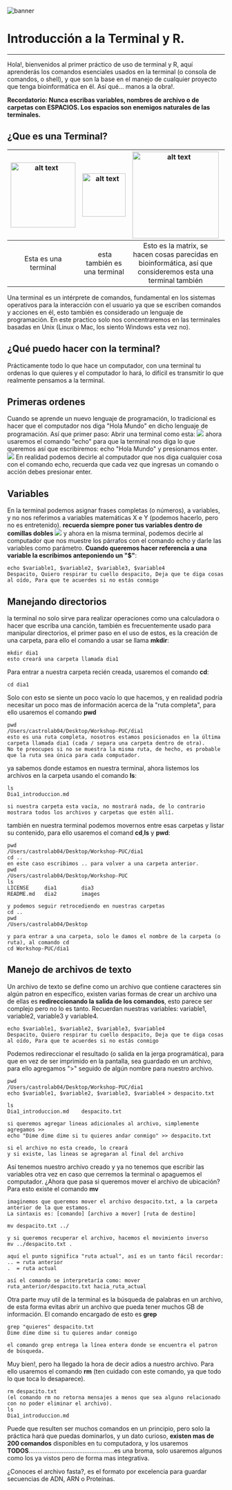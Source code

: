 ![banner](../images/logocbibhorizontal.png)
# Introducción a la Terminal y R.
--------
Hola!, bienvenidos al primer práctico de uso de terminal y R, aquí aprenderás los comandos esenciales usados en la terminal (o consola de comandos, o shell), y que son la base en el manejo de cualquier proyecto que tenga bioinformática en él. Así qué... manos a la obra!.

**Recordatorio: Nunca escribas variables, nombres de archivo o de carpetas con ESPACIOS. Los espacios son enemigos naturales de las terminales.**

## ¿Que es una Terminal?

|	<img src="../images/terminal.png" alt="alt text" width="150"> | <img src="../images/terminal2.ico" alt="alt text" width="100">	| <img src="../images/terminal3.jpg" alt="alt text" width="200"> | <img src="../images/terminal4.jpg" alt="alt text" width="200"> |
|:-:|:-:|:-:|:-:|
|Esta es una terminal| esta también es una terminal| Esto es la matrix, se hacen cosas parecidas en bioinformática, así que consideremos esta una terminal también| Esto es un ramsomware, el virus que atacó a Movistar hace unos días, hecho para windows, esto no es una terminal.|

Una terminal es un intérprete de comandos, fundamental en los sistemas operativos para la interacción con el usuario ya que se escriben comandos y acciones en él, esto también es considerado un lenguaje de programación. En este practico solo nos concentraremos en las terminales basadas en Unix (Linux o Mac, los siento Windows esta vez no).

## ¿Qué puedo hacer con la terminal?
Prácticamente todo lo que hace un computador, con una terminal tu ordenas lo que quieres y el computador lo hará, lo difícil es transmitir lo que realmente pensamos a la terminal.

## Primeras ordenes
Cuando se aprende un nuevo lenguaje de programación, lo tradicional es hacer que el computador nos diga "Hola Mundo" en dicho lenguaje de programación. Así que primer paso: Abrir una terminal como esta:
![](../images/openterminal.png)
ahora usaremos el comando "echo" para que la terminal nos diga lo que queremos así que escribiremos: echo "Hola Mundo" y presionamos enter.
![](../images/hellow.png)
En realidad podemos decirle al computador que nos diga cualquier cosa con el comando echo, recuerda que cada vez que ingresas un comando o acción debes presionar enter.
## Variables
En la terminal podemos asignar frases completas (o números), a variables, y no nos referimos a variables matemáticas X e Y (podemos hacerlo, pero no es entretenido). **recuerda siempre poner tus variables dentro de comillas dobles**
![](../images/despacito.png)
y ahora en la misma terminal, podemos decirle al computador que nos muestre los párrafos con el comando echo y darle las variables como parámetro. **Cuando queremos hacer referencia a una variable la escribimos anteponiendo un "$"**: 

	echo $variable1, $variable2, $variable3, $variable4
	Despacito, Quiero respirar tu cuello despacito, Deja que te diga cosas al oído, Para que te acuerdes si no estás conmigo
	
## Manejando directorios
la terminal no solo sirve para realizar operaciones como una calculadora o hacer que escriba una canción, también es frecuentemente usado para manipular directorios, el primer paso en el uso de estos, es la creación de una carpeta, para ello el comando a usar se llama **mkdir**:

	mkdir dia1
	esto creará una carpeta llamada dia1

Para entrar a nuestra carpeta recién creada, usaremos el comando **cd**:

	cd dia1

Solo con esto se siente un poco vacío lo que hacemos, y en realidad podría necesitar un poco mas de información acerca de la "ruta completa", para ello usaremos el comando **pwd**

	pwd
	/Users/castrolab04/Desktop/Workshop-PUC/dia1
	esto es una ruta completa, nosotros estamos posicionados en la última carpeta llamada dia1 (cada / separa una carpeta dentro de otra).
	No te preocupes si no se muestra la misma ruta, de hecho, es probable que la ruta sea única para cada computador.
	
ya sabemos donde estamos en nuestra terminal, ahora listemos los archivos en la carpeta usando el comando **ls**:

	ls
	Dia1_introduccion.md
	
	si nuestra carpeta esta vacía, no mostrará nada, de lo contrario mostrara todos los archivos y carpetas que estén allí.
	
también en nuestra terminal podemos movernos entre esas carpetas y listar su contenido, para ello usaremos el comand **cd**,**ls** y **pwd**:

	pwd
	/Users/castrolab04/Desktop/Workshop-PUC/dia1
	cd ..
	en este caso escribimos .. para volver a una carpeta anterior.
	pwd
	/Users/castrolab04/Desktop/Workshop-PUC
	ls
	LICENSE		dia1		dia3
	README.md	dia2		images
	
	y podemos seguir retrocediendo en nuestras carpetas
	cd ..
	pwd
	/Users/castrolab04/Desktop
	
	y para entrar a una carpeta, solo le damos el nombre de la carpeta (o ruta), al comando cd
	cd Workshop-PUC/dia1
	
## Manejo de archivos de texto

Un archivo de texto se define como un archivo que contiene caracteres sin algún patron en específico, existen varias formas de crear un archivo una de ellas es **redireccionando la salida de los comandos**, esto parece ser complejo pero no lo es tanto. Recuerdan nuestras variables: variable1, variable2, variable3 y variable4.

	echo $variable1, $variable2, $variable3, $variable4
	Despacito, Quiero respirar tu cuello despacito, Deja que te diga cosas al oído, Para que te acuerdes si no estás conmigo
	
Podemos redireccionar el resultado (o salida en la jerga programática), para que en vez de ser imprimido en la pantalla, sea guardado en un archivo, para ello agregamos ">" seguido de algún nombre para nuestro archivo.

	pwd
	/Users/castrolab04/Desktop/Workshop-PUC/dia1
	echo $variable1, $variable2, $variable3, $variable4 > despacito.txt
	
	ls
	Dia1_introduccion.md	despacito.txt
	
	si queremos agregar lineas adicionales al archivo, simplemente agregamos >>
	echo "Dime dime dime si tu quieres andar conmigo" >> despacito.txt
	
	si el archivo no esta creado, lo creará
	y si existe, las lineas se agregaran al final del archivo
	
Así tenemos nuestro archivo creado y ya no tenemos que escribir las variables otra vez en caso que cerremos la terminal o apaguemos el computador. ¿Ahora que pasa si queremos mover el archivo de ubicación? Para esto existe el comando **mv**

	imaginemos que queremos mover el archivo despacito.txt, a la carpeta anterior de la que estamos.
	La sintaxis es: [comando] [archivo a mover] [ruta de destino]
	
	mv despacito.txt ../
	
	y si queremos recuperar el archivo, hacemos el movimiento inverso
	mv ../despacito.txt .
	
	aquí el punto significa "ruta actual", así es un tanto fácil recordar:
	.. = ruta anterior
	.  = ruta actual
	
	así el comando se interpretaría como: mover ruta_anterior/despacito.txt hacia_ruta_actual
	
Otra parte muy util de la terminal es la búsqueda de palabras en un archivo, de esta forma evitas abrir un archivo que pueda tener muchos GB de información. El comando encargado de esto es **grep**

	grep "quieres" despacito.txt
	Dime dime dime si tu quieres andar conmigo

	el comando grep entrega la línea entera donde se encuentra el patron de búsqueda.

Muy bien!, pero ha llegado la hora de decir adios a nuestro archivo. Para ello usaremos el comando **rm** (ten cuidado con este comando, ya que todo lo que toca lo desaparece).

	rm despacito.txt
	(el comando rm no retorna mensajes a menos que sea alguno relacionado con no poder eliminar el archivo).
	ls
	Dia1_introduccion.md

Puede que resulten ser muchos comandos en un principio, pero solo la práctica hará que puedas dominarlos, y un dato curioso, **existen mas de 200 comandos** disponibles en tu computadora, y los usaremos **TODOS**.................................................es una broma, solo usaremos algunos como los ya vistos pero de forma mas integrativa.

¿Conoces el archivo fasta?, es el formato por excelencia para guardar secuencias de ADN, ARN o Proteínas.
